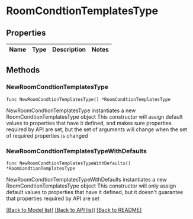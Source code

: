 # RoomCondtionTemplatesType

## Properties

Name | Type | Description | Notes
------------ | ------------- | ------------- | -------------

## Methods

### NewRoomCondtionTemplatesType

`func NewRoomCondtionTemplatesType() *RoomCondtionTemplatesType`

NewRoomCondtionTemplatesType instantiates a new RoomCondtionTemplatesType object
This constructor will assign default values to properties that have it defined,
and makes sure properties required by API are set, but the set of arguments
will change when the set of required properties is changed

### NewRoomCondtionTemplatesTypeWithDefaults

`func NewRoomCondtionTemplatesTypeWithDefaults() *RoomCondtionTemplatesType`

NewRoomCondtionTemplatesTypeWithDefaults instantiates a new RoomCondtionTemplatesType object
This constructor will only assign default values to properties that have it defined,
but it doesn't guarantee that properties required by API are set


[[Back to Model list]](../README.md#documentation-for-models) [[Back to API list]](../README.md#documentation-for-api-endpoints) [[Back to README]](../README.md)


